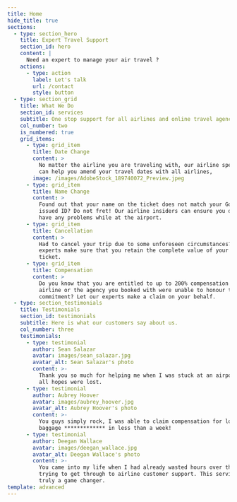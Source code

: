 ```yaml
---
title: Home
hide_title: true
sections:
  - type: section_hero
    title: Expert Travel Support
    section_id: hero
    content: |
      Need an expert to manage your air travel ?
    actions:
      - type: action
        label: Let's talk
        url: /contact
        style: button
  - type: section_grid
    title: What We Do
    section_id: services
    subtitle: One stop support for all airlines and online travel agencies
    col_number: two
    is_numbered: true
    grid_items:
      - type: grid_item
        title: Date Change
        content: >
          No matter the airline you are traveling with, our airline specialists
          can help you amend your travel dates with all airlines,
        image: /images/AdobeStock_189740072_Preview.jpeg
      - type: grid_item
        title: Name Change
        content: >
          Found out that your name on the ticket does not match your Govt.
          issued ID? Do not fret! Our airline insiders can ensure you do not
          have any problems while at the airport.
      - type: grid_item
        title: Cancellation
        content: >
          Had to cancel your trip due to some unforeseen circumstances? Let our
          experts make sure that you retain the complete value of your flight
          ticket.
      - type: grid_item
        title: Compensation
        content: >
          Do you know that you are entitled to up to 200% compensation if the
          airline or the agency you booked with were unable to honour their
          commitment? Let our experts make a claim on your behalf.
  - type: section_testimonials
    title: Testimonials
    section_id: testimonials
    subtitle: Here is what our customers say about us.
    col_number: three
    testimonials:
      - type: testimonial
        author: Sean Salazar
        avatar: images/sean_salazar.jpg
        avatar_alt: Sean Salazar's photo
        content: >-
          Thank you so much for helping me when I was stuck at an airport and
          all hopes were lost.
      - type: testimonial
        author: Aubrey Hoover
        avatar: images/aubrey_hoover.jpg
        avatar_alt: Aubrey Hoover's photo
        content: >-
          You guys simply rock, I was able to claim compensation for lost
          baggage ************* in less than a week!
      - type: testimonial
        author: Deegan Wallace
        avatar: images/deegan_wallace.jpg
        avatar_alt: Deegan Wallace's photo
        content: >-
          You came into my life when I had already wasted hours over the phone
          trying to get through to airline customer support. This service is
          truly a game changer.
template: advanced
---
```

